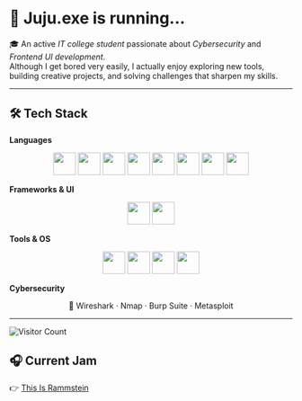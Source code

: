 # 👾 Juju.exe is running...

🎓 An active *IT college student* passionate about *Cybersecurity* and *Frontend UI development*.  
Although I get bored very easily, I actually enjoy exploring new tools, building creative projects, and solving challenges that sharpen my skills.  

---

## 🛠 Tech Stack

**Languages**  
<p align="center">
  <img src="https://skillicons.dev/icons?i=python" width="40" height="40"/>
  <img src="https://skillicons.dev/icons?i=java" width="40" height="40"/>
  <img src="https://skillicons.dev/icons?i=go" width="40" height="40"/>
  <img src="https://skillicons.dev/icons?i=haskell" width="40" height="40"/>
  <img src="https://skillicons.dev/icons?i=cpp" width="40" height="40"/>
  <img src="https://skillicons.dev/icons?i=css" width="40" height="40"/>
  <img src="https://cdn.jsdelivr.net/gh/devicons/devicon/icons/sass/sass-original.svg" width="40" height="40"/>
  <img src="https://cdn.simpleicons.org/delphi/EE1F35" width="40" height="40"/>
</p>

**Frameworks & UI**  
<p align="center">
  <img src="https://skillicons.dev/icons?i=flask" width="40" height="40"/>
  <img src="https://skillicons.dev/icons?i=tailwind" width="40" height="40"/>
</p>

**Tools & OS**  
<p align="center">
  <img src="https://skillicons.dev/icons?i=vscode" width="40" height="40"/>
  <img src="https://skillicons.dev/icons?i=linux" width="40" height="40"/>
  <img src="https://skillicons.dev/icons?i=bash" width="40" height="40"/>
  <img src="https://skillicons.dev/icons?i=git" width="40" height="40"/>
</p>

**Cybersecurity**  
<p align="center">
  🔐 Wireshark · Nmap · Burp Suite · Metasploit
</p>

---

![Visitor Count](https://komarev.com/ghpvc/?username=Jujustxr&color=blue&style=for-the-badge)

## 🎧 Current Jam  

👉 [This Is Rammstein](https://open.spotify.com/playlist/37i9dQZF1DZ06evO3RbzfW?si=F1VHUW4KTx-7ow-kevn9qw)
